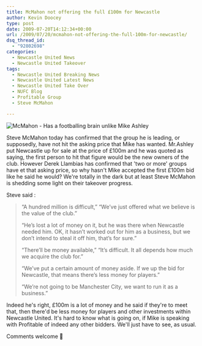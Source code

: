 ```yaml
---
title: McMahon not offering the full £100m for Newcastle
author: Kevin Doocey
type: post
date: 2009-07-20T14:12:34+00:00
url: /2009/07/20/mcmahon-not-offering-the-full-100m-for-newcastle/
dsq_thread_id:
  - "92802698"
categories:
  - Newcastle United News
  - Newcastle United Takeover
tags:
  - Newcastle United Breaking News
  - Newcastle United Latest News
  - Newcastle United Take Over
  - NUFC Blog
  - Profitable Group
  - Steve McMahon

---
```

![McMahon - Has a footballing brain unlike Mike Ashley](https://i.dailymail.co.uk/i/pix/2009/06/10/article-1192067-02324AE900000578-260_468x286.jpg)

Steve McMahon today  has confirmed that the group he is leading, or supposedly, have not hit the asking price that Mike has wanted. Mr.Ashley put Newcastle up for sale at the price of £100m and he was quoted as saying, the first person to hit that figure would be the new owners of the club. However Derek Llambias has confirmed that 'two or more' groups have et that asking price, so why hasn't Mike accepted the first £100m bid like he said he would? We're totally in the dark but at least Steve McMahon is shedding some light on their takeover progress.

Steve said :

> “A hundred million is difficult,” “We’ve just offered what we believe is the value of the club.”
>
> “He’s lost a lot of money on it, but he was there when Newcastle needed him. OK, it hasn’t worked out for him as a business, but we don’t intend to steal it off him, that’s for sure.”
>
> “There’ll be money available,” “It’s difficult. It all depends how much we acquire the club for.”
>
> “We’ve put a certain amount of money aside. If we up the bid for Newcastle, that means there’s less money for players.”
>
> “We’re not going to be Manchester City, we want to run it as a business.”

Indeed he's right, £100m is a lot of money and he said if they're to meet that, then there'd be less money for players and other investments within Newcastle United. It's hard to know what is going on, if Mike is speaking with Profitable of indeed any other bidders. We'll just have to see, as usual.

Comments welcome 🙂
